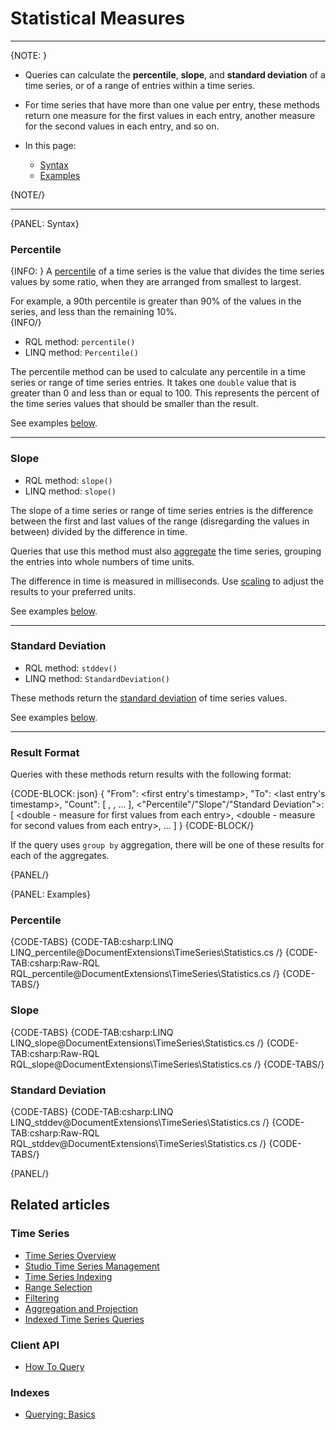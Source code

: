 ﻿# Statistical Measures

---

{NOTE: }

* Queries can calculate the **percentile**, **slope**, and **standard deviation** 
of a time series, or of a range of entries within a time series.  

* For time series that have more than one value per entry, these methods return 
one measure for the first values in each entry, another measure for the 
second values in each entry, and so on.  

* In this page:  
  * [Syntax](../../../document-extensions/timeseries/querying/statistics#syntax)  
  * [Examples](../../../document-extensions/timeseries/querying/statistics#examples)  

{NOTE/}

---

{PANEL: Syntax}

### Percentile  

{INFO: }
A [percentile](https://en.wikipedia.org/wiki/Percentile) of a time series 
is the value that divides the time series values by some ratio, when they 
are arranged from smallest to largest.  

For example, a 90th percentile is greater than 90% of the values in the 
series, and less than the remaining 10%.  
{INFO/}

* RQL method: `percentile()`  
* LINQ method: `Percentile()`  

The percentile method can be used to calculate any percentile in a time 
series or range of time series entries. It takes one `double` value that is greater than 
0 and less than or equal to 100. This represents the percent of the time series values that 
should be smaller than the result.  

See examples [below](../../../document-extensions/timeseries/querying/statistics#examples).  

---

### Slope  

* RQL method: `slope()`  
* LINQ method: `slope()`  

The slope of a time series or range of time series entries is the difference 
between the first and last values of the range (disregarding the values in 
between) divided by the difference in time.  

Queries that use this method must also [aggregate](../../../document-extensions/timeseries/querying/aggregation-and-projections) 
the time series, grouping the entries into whole numbers of time units.  

The difference in time is measured in milliseconds. Use [scaling](../../../document-extensions/timeseries/querying/overview-and-syntax#scaling-query-results)
to adjust the results to your preferred units.  

See examples [below](../../../document-extensions/timeseries/querying/statistics#examples).  

---

### Standard Deviation

* RQL method: `stddev()`  
* LINQ method: `StandardDeviation()`  

These methods return the [standard deviation](https://en.wikipedia.org/wiki/Standard_deviation) 
of time series values.  

See examples [below](../../../document-extensions/timeseries/querying/statistics#examples).  

---

### Result Format

Queries with these methods return results with the following format:  

{CODE-BLOCK: json}
{
    "From": <first entry's timestamp>,
    "To": <last entry's timestamp>,
    "Count": [
        <number of first values from each entry>,
        <number of second values from each entry>,
        ...
    ],
    <"Percentile"/"Slope"/"Standard Deviation">: [
        <double - measure for first values from each entry>,
        <double - measure for second values from each entry>,
        ...
    ]
}
{CODE-BLOCK/}

If the query uses `group by` aggregation, there will be one of 
these results for each of the aggregates.  

{PANEL/}

{PANEL: Examples}

### Percentile

{CODE-TABS}
{CODE-TAB:csharp:LINQ LINQ_percentile@DocumentExtensions\TimeSeries\Statistics.cs /}
{CODE-TAB:csharp:Raw-RQL RQL_percentile@DocumentExtensions\TimeSeries\Statistics.cs /}
{CODE-TABS/}

### Slope

{CODE-TABS}
{CODE-TAB:csharp:LINQ LINQ_slope@DocumentExtensions\TimeSeries\Statistics.cs /}
{CODE-TAB:csharp:Raw-RQL RQL_slope@DocumentExtensions\TimeSeries\Statistics.cs /}
{CODE-TABS/}

### Standard Deviation

{CODE-TABS}
{CODE-TAB:csharp:LINQ LINQ_stddev@DocumentExtensions\TimeSeries\Statistics.cs /}
{CODE-TAB:csharp:Raw-RQL RQL_stddev@DocumentExtensions\TimeSeries\Statistics.cs /}
{CODE-TABS/}

{PANEL/}

## Related articles  

### Time Series  

- [Time Series Overview](../../../document-extensions/timeseries/overview)  
- [Studio Time Series Management](../../../studio/database/document-extensions/time-series)  
- [Time Series Indexing](../../../document-extensions/timeseries/indexing)  
- [Range Selection](../../../document-extensions/timeseries/querying/choosing-query-range)  
- [Filtering](../../../document-extensions/timeseries/querying/filtering)  
- [Aggregation and Projection](../../../document-extensions/timeseries/querying/aggregation-and-projections)  
- [Indexed Time Series Queries](../../../document-extensions/timeseries/querying/using-indexes)  

### Client API  

- [How To Query](../../../client-api/session/querying/how-to-query)  

### Indexes

- [Querying: Basics](../../../indexes/querying/basics)  
